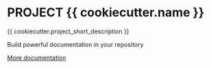 # PROJECT {{ cookiecutter.name }}

{{ cookiecutter.project_short_description }}

Build powerful documentation in your repository 

[More documentation](https://www.mkdocs.org/)
